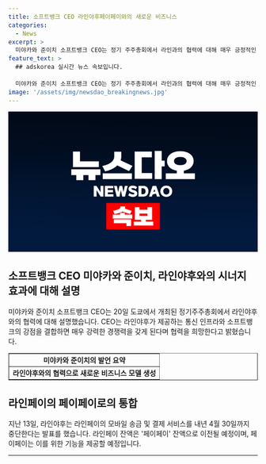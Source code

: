 ```yaml
---
title: 소프트뱅크 CEO 라인야후페이페이와의 새로운 비즈니스
categories:
  - News
excerpt: >
  미야카와 준이치 소프트뱅크 CEO는 정기 주주총회에서 라인과의 협력에 대해 매우 긍정적인 입장을 토했다. 라인과 소프트뱅크의 통신 인프라와 강점을 결합하면 강력한 경쟁력을 갖게 되며, 라인페이의 종료에도 불구하고 페이페이와의 협력을 통해 새로운 비즈니스를 개발하고자 한다고 밝혔다.
feature_text: >
  ## adskorea 실시간 뉴스 속보입니다.

  미야카와 준이치 소프트뱅크 CEO는 정기 주주총회에서 라인과의 협력에 대해 매우 긍정적인 입장을 토했다. 라인과 소프트뱅크의 통신 인프라와 강점을 결합하면 강력한 경쟁력을 갖게 되며, 라인페이의 종료에도 불구하고 페이페이와의 협력을 통해 새로운 비즈니스를 개발하고자 한다고 밝혔다.
image: '/assets/img/newsdao_breakingnews.jpg'
---
```


<p><img src="/assets/img/newsdao_breakingnews.jpg" alt="adskorea 속보" /></p>

<h2 data-ke-size="size26">소프트뱅크 CEO 미야카와 준이치, 라인야후와의 시너지 효과에 대해 설명</h2>

<p data-ke-size="size16">미야카와 준이치 소프트뱅크 CEO는 20일 도쿄에서 개최된 정기주주총회에서 라인야후와의 협력에 대해 설명했습니다. CEO는 라인야후가 제공하는 통신 인프라와 소프트뱅크의 강점을 결합하면 매우 강력한 경쟁력을 갖게 된다며 협력을 희망한다고 밝혔습니다.</p>

<table style="width: 100%;" border="1">
<tbody>
<tr>
<td style="text-align: center; height: 17px;"><b>미야카와 준이치의 발언 요약</b></td>
</tr>
<tr>
<td style="text-align: center; height: 17px;"><b>라인야후와의 협력으로 새로운 비즈니스 모델 생성</b></td>
</tr>
</tbody>
</table>

<h2 data-ke-size="size26">라인페이의 페이페이로의 통합</h2>

<p data-ke-size="size16">지난 13일, 라인야후는 라인페이의 모바일 송금 및 결제 서비스를 내년 4월 30일까지 중단한다는 발표를 했습니다. 라인페이 잔액은 '페이페이' 잔액으로 이전될 예정이며, 페이페이는 이를 위한 기능을 제공할 예정입니다.</p>

<hr>

